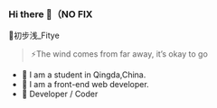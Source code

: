 ### Hi there 👋（NO FIX
🚀初步浅_Fitye
>⚡The wind comes from far away, it’s okay to go
>
- 🔭 I am a student in Qingda,China.
- 🌱 I am a front-end web developer.
- 👯 Developer / Coder

<!--
**Fitye/Fitye** is a ✨ _special_ ✨ repository because its `README.md` (this file) appears on your GitHub profile.

Here are some ideas to get you started:

- 🔭 I’m currently working on ...
- 🌱 I’m currently learning ...
- 👯 I’m looking to collaborate on ...
- 🤔 I’m looking for help with ...
- 💬 Ask me about ...
- 📫 How to reach me: ...
- 😄 Pronouns: ...
- ⚡ Fun fact: ...
-->
      
